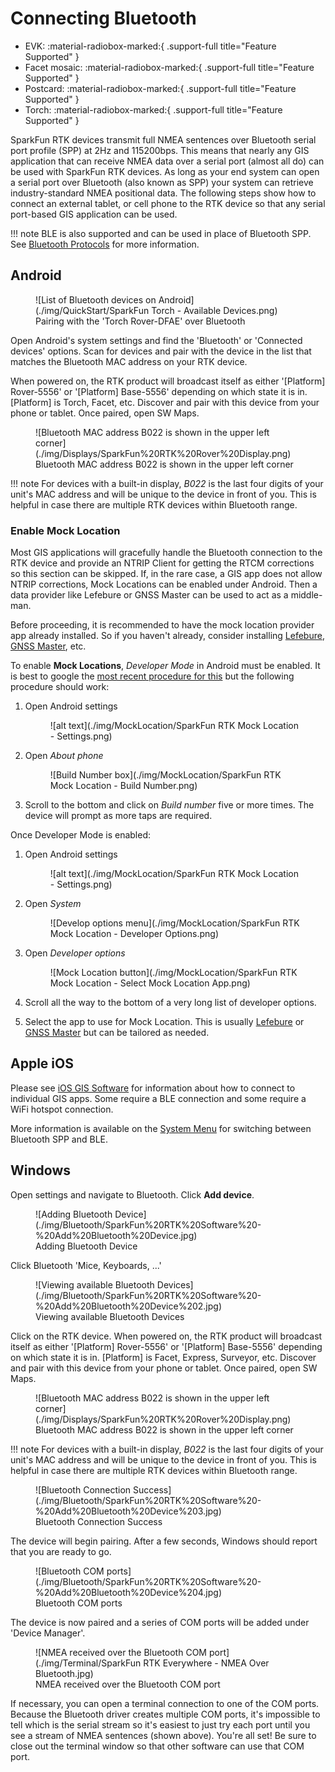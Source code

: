 # Connecting Bluetooth

<!--
Compatibility Icons
====================================================================================

:material-radiobox-marked:{ .support-full title="Feature Supported" }
:material-radiobox-indeterminate-variant:{ .support-partial title="Feature Partially Supported" }
:material-radiobox-blank:{ .support-none title="Feature Not Supported" }
-->

<div class="grid cards fill" markdown>

- EVK: :material-radiobox-marked:{ .support-full title="Feature Supported" }
- Facet mosaic: :material-radiobox-marked:{ .support-full title="Feature Supported" }
- Postcard: :material-radiobox-marked:{ .support-full title="Feature Supported" }
- Torch: :material-radiobox-marked:{ .support-full title="Feature Supported" }

</div>


SparkFun RTK devices transmit full NMEA sentences over Bluetooth serial port profile (SPP) at 2Hz and 115200bps. This means that nearly any GIS application that can receive NMEA data over a serial port (almost all do) can be used with SparkFun RTK devices. As long as your end system can open a serial port over Bluetooth (also known as SPP) your system can retrieve industry-standard NMEA positional data. The following steps show how to connect an external tablet, or cell phone to the RTK device so that any serial port-based GIS application can be used.

!!! note
	BLE is also supported and can be used in place of Bluetooth SPP. See [Bluetooth Protocols](https://docs.sparkfun.com/SparkFun_RTK_Everywhere_Firmware/menu_system/#bluetooth-protocol) for more information.

## Android

<figure markdown>
![List of Bluetooth devices on Android](./img/QuickStart/SparkFun Torch - Available Devices.png)
<figcaption markdown>
Pairing with the 'Torch Rover-DFAE' over Bluetooth
</figcaption>
</figure>

Open Android's system settings and find the 'Bluetooth' or 'Connected devices' options. Scan for devices and pair with the device in the list that matches the Bluetooth MAC address on your RTK device.

When powered on, the RTK product will broadcast itself as either '[Platform] Rover-5556' or '[Platform] Base-5556' depending on which state it is in. [Platform] is Torch, Facet, etc. Discover and pair with this device from your phone or tablet. Once paired, open SW Maps.

<figure markdown>
![Bluetooth MAC address B022 is shown in the upper left corner](./img/Displays/SparkFun%20RTK%20Rover%20Display.png)
<figcaption markdown>
Bluetooth MAC address B022 is shown in the upper left corner
</figcaption>
</figure>

!!! note
	For devices with a built-in display, *B022* is the last four digits of your unit's MAC address and will be unique to the device in front of you. This is helpful in case there are multiple RTK devices within Bluetooth range.

### Enable Mock Location

Most GIS applications will gracefully handle the Bluetooth connection to the RTK device and provide an NTRIP Client for getting the RTCM corrections so this section can be skipped. If, in the rare case, a GIS app does not allow NTRIP corrections, Mock Locations can be enabled under Android. Then a data provider like Lefebure or GNSS Master can be used to act as a middle-man.

Before proceeding, it is recommended to have the mock location provider app already installed. So if you haven't already, consider installing [Lefebure](gis_software_android.md/#lefebure), [GNSS Master](gis_software_android.md/#gnss-master), etc.

To enable **Mock Locations**, *Developer Mode* in Android must be enabled. It is best to google the [most recent procedure for this](https://www.google.com/search?q=how+to+allow+mock+location+on+android) but the following procedure should work:

1. Open Android settings

	<figure markdown>
	![alt text](./img/MockLocation/SparkFun RTK Mock Location - Settings.png)
	<figcaption markdown>
	</figcaption>
	</figure>

2. Open *About phone*

	<figure markdown>
	![Build Number box](./img/MockLocation/SparkFun RTK Mock Location - Build Number.png)
	<figcaption markdown>
	</figcaption>
	</figure>

3. Scroll to the bottom and click on *Build number* five or more times. The device will prompt as more taps are required.

Once Developer Mode is enabled:

1. Open Android settings

	<figure markdown>
	![alt text](./img/MockLocation/SparkFun RTK Mock Location - Settings.png)
	<figcaption markdown>
	</figcaption>
	</figure>

2. Open *System*

	<figure markdown>
	![Develop options menu](./img/MockLocation/SparkFun RTK Mock Location - Developer Options.png)
	<figcaption markdown>
	</figcaption>
	</figure>

3. Open *Developer options*

	<figure markdown>
	![Mock Location button](./img/MockLocation/SparkFun RTK Mock Location - Select Mock Location App.png)
	<figcaption markdown>
	</figcaption>
	</figure>

4. Scroll all the way to the bottom of a very long list of developer options.

5. Select the app to use for Mock Location. This is usually [Lefebure](gis_software_android.md/#lefebure) or [GNSS Master](gis_software_android.md/#gnss-master) but can be tailored as needed.

## Apple iOS

Please see [iOS GIS Software](gis_software_ios.md) for information about how to connect to individual GIS apps. Some require a BLE connection and some require a WiFi hotspot connection.

More information is available on the [System Menu](menu_system.md) for switching between Bluetooth SPP and BLE.

## Windows

Open settings and navigate to Bluetooth. Click **Add device**.

<figure markdown>
![Adding Bluetooth Device](./img/Bluetooth/SparkFun%20RTK%20Software%20-%20Add%20Bluetooth%20Device.jpg)
<figcaption markdown>
Adding Bluetooth Device
</figcaption>
</figure>

Click Bluetooth 'Mice, Keyboards, ...'

<figure markdown>
![Viewing available Bluetooth Devices](./img/Bluetooth/SparkFun%20RTK%20Software%20-%20Add%20Bluetooth%20Device%202.jpg)
<figcaption markdown>
Viewing available Bluetooth Devices
</figcaption>
</figure>

Click on the RTK device. When powered on, the RTK product will broadcast itself as either '[Platform] Rover-5556' or '[Platform] Base-5556' depending on which state it is in. [Platform] is Facet, Express, Surveyor, etc. Discover and pair with this device from your phone or tablet. Once paired, open SW Maps.

<figure markdown>
![Bluetooth MAC address B022 is shown in the upper left corner](./img/Displays/SparkFun%20RTK%20Rover%20Display.png)
<figcaption markdown>
Bluetooth MAC address B022 is shown in the upper left corner
</figcaption>
</figure>

!!! note
	For devices with a built-in display, *B022* is the last four digits of your unit's MAC address and will be unique to the device in front of you. This is helpful in case there are multiple RTK devices within Bluetooth range.

<figure markdown>
![Bluetooth Connection Success](./img/Bluetooth/SparkFun%20RTK%20Software%20-%20Add%20Bluetooth%20Device%203.jpg)
<figcaption markdown>
Bluetooth Connection Success
</figcaption>
</figure>

The device will begin pairing. After a few seconds, Windows should report that you are ready to go.

<figure markdown>
![Bluetooth COM ports](./img/Bluetooth/SparkFun%20RTK%20Software%20-%20Add%20Bluetooth%20Device%204.jpg)
<figcaption markdown>
Bluetooth COM ports
</figcaption>
</figure>

The device is now paired and a series of COM ports will be added under 'Device Manager'.

<figure markdown>
![NMEA received over the Bluetooth COM port](./img/Terminal/SparkFun RTK Everywhere - NMEA Over Bluetooth.jpg)
<figcaption markdown>
NMEA received over the Bluetooth COM port
</figcaption>
</figure>

If necessary, you can open a terminal connection to one of the COM ports. Because the Bluetooth driver creates multiple COM ports, it's impossible to tell which is the serial stream so it's easiest to just try each port until you see a stream of NMEA sentences (shown above). You're all set! Be sure to close out the terminal window so that other software can use that COM port.
